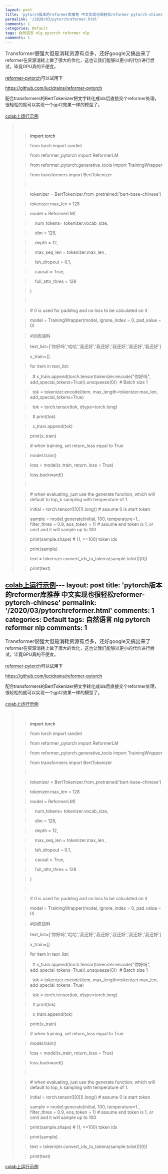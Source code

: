 ```yaml
---
layout: post
title: 'pytorch版本的reformer库推荐 中文实现也很轻松reformer-pytorch-chinese'
permalink: '/2020/03/pytorchreformer.html'
comments: 1
categories: Default
tags: 自然语言 nlg pytorch reformer nlp
comments: 1
---
```

<span style='background-color: white; color: #24292e; font-family: , "blinkmacsystemfont" , "segoe ui" , "helvetica" , "arial" , sans-serif , "apple color emoji" , "segoe ui emoji"; font-size: 16px;'>Transformer很强大但是消耗资源有点多，还好google又搞出来了</span><span style='color: #24292e; font-family: , "blinkmacsystemfont" , "segoe ui" , "helvetica" , "arial" , sans-serif , "apple color emoji" , "segoe ui emoji";'>reformer在资源消耗上做了很大的优化，这也让我们能够以更小的代价进行尝试，毕竟GPU真的不便宜。</span>  
<span style='color: #24292e; font-family: , "blinkmacsystemfont" , "segoe ui" , "helvetica" , "arial" , sans-serif , "apple color emoji" , "segoe ui emoji";'>  
</span>[reformer-pytorch](https://github.com/lucidrains/reformer-pytorch)可以试用下  
  
<https://github.com/lucidrains/reformer-pytorch>  
  
配合transformers的BertTokenizer把文字转化成ids后直接交个<span style="color: #24292e;">reformer处理，很轻松的就可以实现一个gpt2效果一样的模型了。</span>  
<span style="color: #24292e;">  
</span><span style="color: #24292e;"><a href="https://colab.research.google.com/drive/1_YJpr-8pswWccFo01tbx1xZd3tKsf8td" rel="nofollow" target="_blank">colab上运行示例</a><span style="color: black;">&nbsp;</span></span>  

<blockquote class="tr_bq"><span style="color: #24292e;"><span style="color: black;"></span></span><br/><blockquote class="tr_bq"><span style="color: #24292e;"><span style="color: black;"><span style="color: #24292e;">import torch</span></span></span></blockquote><span style="color: #24292e;"><span style="color: black;"><span style="color: #24292e;"><blockquote class="tr_bq">from torch import randint</blockquote><blockquote class="tr_bq">from reformer_pytorch import ReformerLM</blockquote><blockquote class="tr_bq">from reformer_pytorch.generative_tools import TrainingWrapper</blockquote><blockquote class="tr_bq">from transformers import BertTokenizer</blockquote><blockquote class="tr_bq"><br/></blockquote><blockquote class="tr_bq"></blockquote><blockquote class="tr_bq">tokenizer = BertTokenizer.from_pretrained('bert-base-chinese')&nbsp;</blockquote><blockquote class="tr_bq">tokenizer.max_len = 128</blockquote><blockquote class="tr_bq">model = ReformerLM(</blockquote><blockquote class="tr_bq">&nbsp; &nbsp; num_tokens= tokenizer.vocab_size,</blockquote><blockquote class="tr_bq">&nbsp; &nbsp; dim = 128,</blockquote><blockquote class="tr_bq">&nbsp; &nbsp; depth = 12,</blockquote><blockquote class="tr_bq">&nbsp; &nbsp; max_seq_len = tokenizer.max_len ,</blockquote><blockquote class="tr_bq">&nbsp; &nbsp; lsh_dropout = 0.1,</blockquote><blockquote class="tr_bq">&nbsp; &nbsp; causal = True,</blockquote><blockquote class="tr_bq">&nbsp; &nbsp; full_attn_thres = 128</blockquote><blockquote class="tr_bq">)</blockquote><blockquote class="tr_bq"><br/></blockquote><blockquote class="tr_bq"># 0 is used for padding and no loss to be calculated on it</blockquote><blockquote class="tr_bq">model = TrainingWrapper(model, ignore_index = 0, pad_value = 0)</blockquote><blockquote class="tr_bq">#训练语料</blockquote><blockquote class="tr_bq">text_list=['你好吗','哈哈','我还好','我还好','我还好','我还好','我还好']</blockquote><blockquote class="tr_bq">x_train=[]</blockquote><blockquote class="tr_bq">for item in text_list:</blockquote><blockquote class="tr_bq">&nbsp; # x_train.append(torch.tensor(tokenizer.encode("你好吗", add_special_tokens=True)).unsqueeze(0))&nbsp; # Batch size 1</blockquote><blockquote class="tr_bq">&nbsp; tok = tokenizer.encode(item, max_length=tokenizer.max_len, add_special_tokens=True)</blockquote><blockquote class="tr_bq">&nbsp; tok = torch.tensor(tok, dtype=torch.long)</blockquote><blockquote class="tr_bq">&nbsp; # print(tok)</blockquote><blockquote class="tr_bq">&nbsp; x_train.append(tok)</blockquote><blockquote class="tr_bq">print(x_train)</blockquote><blockquote class="tr_bq"># when training, set return_loss equal to True</blockquote><blockquote class="tr_bq">model.train()</blockquote><blockquote class="tr_bq">loss = model(x_train, return_loss = True)</blockquote><blockquote class="tr_bq">loss.backward()</blockquote><blockquote class="tr_bq"><br/></blockquote><blockquote class="tr_bq"># when evaluating, just use the generate function, which will default to top_k sampling with temperature of 1.</blockquote><blockquote class="tr_bq">initial = torch.tensor([[0]]).long() # assume 0 is start token</blockquote><blockquote class="tr_bq">sample = model.generate(initial, 100, temperature=1., filter_thres = 0.9, eos_token = 1) # assume end token is 1, or omit and it will sample up to 100</blockquote><blockquote class="tr_bq">print(sample.shape) # (1, &lt;=100) token ids</blockquote><blockquote class="tr_bq">print(sample)</blockquote><blockquote class="tr_bq">text = tokenizer.convert_ids_to_tokens(sample.tolist()[0])</blockquote><blockquote class="tr_bq">print(text)</blockquote></span></span></span></blockquote>

<a href="https://colab.research.google.com/drive/1_YJpr-8pswWccFo01tbx1xZd3tKsf8td" rel="nofollow" target="_blank">colab上运行示例</a>---
layout: post
title: 'pytorch版本的reformer库推荐 中文实现也很轻松reformer-pytorch-chinese'
permalink: '/2020/03/pytorchreformer.html'
comments: 1
categories: Default
tags: 自然语言 nlg pytorch reformer nlp
comments: 1
---
<span style='background-color: white; color: #24292e; font-family: , "blinkmacsystemfont" , "segoe ui" , "helvetica" , "arial" , sans-serif , "apple color emoji" , "segoe ui emoji"; font-size: 16px;'>Transformer很强大但是消耗资源有点多，还好google又搞出来了</span><span style='color: #24292e; font-family: , "blinkmacsystemfont" , "segoe ui" , "helvetica" , "arial" , sans-serif , "apple color emoji" , "segoe ui emoji";'>reformer在资源消耗上做了很大的优化，这也让我们能够以更小的代价进行尝试，毕竟GPU真的不便宜。</span>  
<span style='color: #24292e; font-family: , "blinkmacsystemfont" , "segoe ui" , "helvetica" , "arial" , sans-serif , "apple color emoji" , "segoe ui emoji";'>  
</span>[reformer-pytorch](https://github.com/lucidrains/reformer-pytorch)可以试用下  
  
<https://github.com/lucidrains/reformer-pytorch>  
  
配合transformers的BertTokenizer把文字转化成ids后直接交个<span style="color: #24292e;">reformer处理，很轻松的就可以实现一个gpt2效果一样的模型了。</span>  
<span style="color: #24292e;">  
</span><span style="color: #24292e;"><a href="https://colab.research.google.com/drive/1_YJpr-8pswWccFo01tbx1xZd3tKsf8td" rel="nofollow" target="_blank">colab上运行示例</a><span style="color: black;">&nbsp;</span></span>  

<blockquote class="tr_bq"><span style="color: #24292e;"><span style="color: black;"></span></span><br/><blockquote class="tr_bq"><span style="color: #24292e;"><span style="color: black;"><span style="color: #24292e;">import torch</span></span></span></blockquote><span style="color: #24292e;"><span style="color: black;"><span style="color: #24292e;"><blockquote class="tr_bq">from torch import randint</blockquote><blockquote class="tr_bq">from reformer_pytorch import ReformerLM</blockquote><blockquote class="tr_bq">from reformer_pytorch.generative_tools import TrainingWrapper</blockquote><blockquote class="tr_bq">from transformers import BertTokenizer</blockquote><blockquote class="tr_bq"><br/></blockquote><blockquote class="tr_bq"></blockquote><blockquote class="tr_bq">tokenizer = BertTokenizer.from_pretrained('bert-base-chinese')&nbsp;</blockquote><blockquote class="tr_bq">tokenizer.max_len = 128</blockquote><blockquote class="tr_bq">model = ReformerLM(</blockquote><blockquote class="tr_bq">&nbsp; &nbsp; num_tokens= tokenizer.vocab_size,</blockquote><blockquote class="tr_bq">&nbsp; &nbsp; dim = 128,</blockquote><blockquote class="tr_bq">&nbsp; &nbsp; depth = 12,</blockquote><blockquote class="tr_bq">&nbsp; &nbsp; max_seq_len = tokenizer.max_len ,</blockquote><blockquote class="tr_bq">&nbsp; &nbsp; lsh_dropout = 0.1,</blockquote><blockquote class="tr_bq">&nbsp; &nbsp; causal = True,</blockquote><blockquote class="tr_bq">&nbsp; &nbsp; full_attn_thres = 128</blockquote><blockquote class="tr_bq">)</blockquote><blockquote class="tr_bq"><br/></blockquote><blockquote class="tr_bq"># 0 is used for padding and no loss to be calculated on it</blockquote><blockquote class="tr_bq">model = TrainingWrapper(model, ignore_index = 0, pad_value = 0)</blockquote><blockquote class="tr_bq">#训练语料</blockquote><blockquote class="tr_bq">text_list=['你好吗','哈哈','我还好','我还好','我还好','我还好','我还好']</blockquote><blockquote class="tr_bq">x_train=[]</blockquote><blockquote class="tr_bq">for item in text_list:</blockquote><blockquote class="tr_bq">&nbsp; # x_train.append(torch.tensor(tokenizer.encode("你好吗", add_special_tokens=True)).unsqueeze(0))&nbsp; # Batch size 1</blockquote><blockquote class="tr_bq">&nbsp; tok = tokenizer.encode(item, max_length=tokenizer.max_len, add_special_tokens=True)</blockquote><blockquote class="tr_bq">&nbsp; tok = torch.tensor(tok, dtype=torch.long)</blockquote><blockquote class="tr_bq">&nbsp; # print(tok)</blockquote><blockquote class="tr_bq">&nbsp; x_train.append(tok)</blockquote><blockquote class="tr_bq">print(x_train)</blockquote><blockquote class="tr_bq"># when training, set return_loss equal to True</blockquote><blockquote class="tr_bq">model.train()</blockquote><blockquote class="tr_bq">loss = model(x_train, return_loss = True)</blockquote><blockquote class="tr_bq">loss.backward()</blockquote><blockquote class="tr_bq"><br/></blockquote><blockquote class="tr_bq"># when evaluating, just use the generate function, which will default to top_k sampling with temperature of 1.</blockquote><blockquote class="tr_bq">initial = torch.tensor([[0]]).long() # assume 0 is start token</blockquote><blockquote class="tr_bq">sample = model.generate(initial, 100, temperature=1., filter_thres = 0.9, eos_token = 1) # assume end token is 1, or omit and it will sample up to 100</blockquote><blockquote class="tr_bq">print(sample.shape) # (1, &lt;=100) token ids</blockquote><blockquote class="tr_bq">print(sample)</blockquote><blockquote class="tr_bq">text = tokenizer.convert_ids_to_tokens(sample.tolist()[0])</blockquote><blockquote class="tr_bq">print(text)</blockquote></span></span></span></blockquote>

<a href="https://colab.research.google.com/drive/1_YJpr-8pswWccFo01tbx1xZd3tKsf8td" rel="nofollow" target="_blank">colab上运行示例</a>